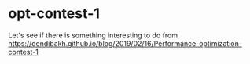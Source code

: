 # opt-contest-1
Let's see if there is something interesting to do from https://dendibakh.github.io/blog/2019/02/16/Performance-optimization-contest-1
